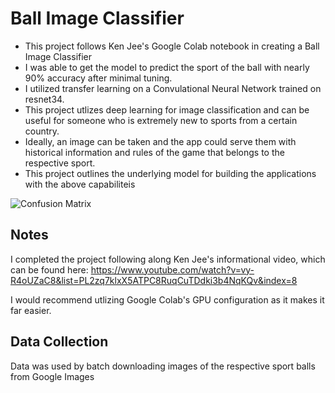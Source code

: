 # Ball Image Classifier

* This project follows Ken Jee's Google Colab notebook in creating a Ball Image Classifier
* I was able to get the model to predict the sport of the ball with nearly 90% accuracy after minimal tuning.
* I utilized transfer learning on a Convulational Neural Network trained on resnet34.
* This project utlizes deep learning for image classification and can be useful for someone who is extremely new to sports from a certain country. 
* Ideally, an image can be taken and the app could serve them with historical information and rules of the game that belongs to the respective sport. 
* This project outlines the underlying model for building the applications with the above capabiliteis 

![Confusion Matrix](https://github.com/yiannimercer/ball_image_classifer/confusion_matrix.png)

## Notes 
I completed the project following along Ken Jee's informational video, which can be found here: https://www.youtube.com/watch?v=vy-R4oUZaC8&list=PL2zq7klxX5ATPC8RuqCuTDdki3b4NqKQv&index=8

I would recommend utlizing Google Colab's GPU configuration as it makes it far easier.

## Data Collection

Data was used by batch downloading images of the respective sport balls from Google Images
